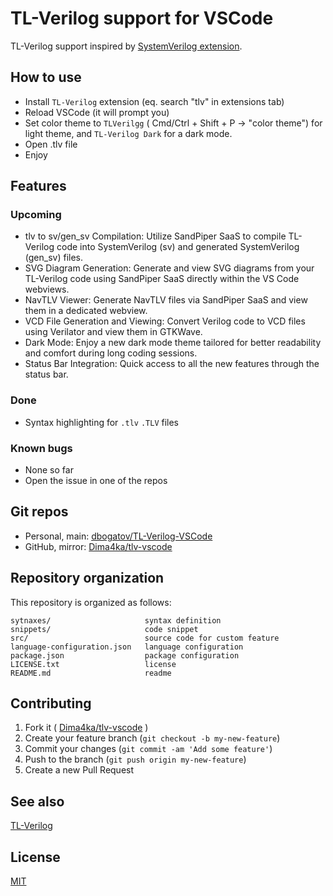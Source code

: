 # TL-Verilog support for VSCode

TL-Verilog support inspired by [SystemVerilog extension](https://github.com/mshr-h/vscode-systemverilog-support).

## How to use

* Install `TL-Verilog` extension (eq. search "tlv" in extensions tab)
* Reload VSCode (it will prompt you)
* Set color theme to `TLVerilgg` ( Cmd/Ctrl + Shift + P -> "color theme") for light theme, and `TL-Verilog Dark` for a dark mode.
* Open .tlv file
* Enjoy

## Features

### Upcoming

- tlv to sv/gen_sv Compilation: Utilize SandPiper SaaS to compile TL-Verilog code into SystemVerilog (sv) and generated SystemVerilog (gen_sv) files.
- SVG Diagram Generation: Generate and view SVG diagrams from your TL-Verilog code using SandPiper SaaS directly within the VS Code webviews.
- NavTLV Viewer: Generate NavTLV files via SandPiper SaaS and view them in a dedicated webview.
- VCD File Generation and Viewing: Convert Verilog code to VCD files using Verilator and view them in GTKWave.
- Dark Mode: Enjoy a new dark mode theme tailored for better readability and comfort during long coding sessions.
- Status Bar Integration: Quick access to all the new features through the status bar.


### Done

- Syntax highlighting for `.tlv` `.TLV` files

### Known bugs

- None so far
- Open the issue in one of the repos

## Git repos

- Personal, main: [dbogatov/TL-Verilog-VSCode](https://git.dbogatov.org/dbogatov/TL-Verilog-VSCode)
- GitHub, mirror: [Dima4ka/tlv-vscode](https://github.com/Dima4ka/tlv-vscode)

## Repository organization

This repository is organized as follows:

```
sytnaxes/                     syntax definition
snippets/                     code snippet
src/                          source code for custom feature
language-configuration.json   language configuration
package.json                  package configuration
LICENSE.txt                   license
README.md                     readme
```

## Contributing
1. Fork it ( [Dima4ka/tlv-vscode](https://github.com/Dima4ka/tlv-vscode) )
2. Create your feature branch (`git checkout -b my-new-feature`)
3. Commit your changes (`git commit -am 'Add some feature'`)
4. Push to the branch (`git push origin my-new-feature`)
5. Create a new Pull Request

## See also

[TL-Verilog](https://marketplace.visualstudio.com/items?itemName=Dmytro.TL-Verilog)

## License

[MIT](LICENSE)
